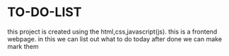 # TO-DO-LIST
 this project is created using the html,css,javascript(js).
 this is a  frontend webpage.
 in this we can list out what to do today after done we can make mark them 
